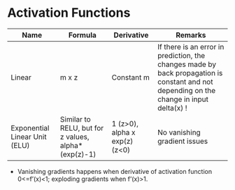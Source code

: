 # Activation Functions

| Name | Formula | Derivative | Remarks |
|--|--|--|--|
| Linear | m x z | Constant m | If there is an error in prediction, the changes made by back propagation is constant and not depending on the change in input delta(x) ! |
| Exponential Linear Unit (ELU) | Similar to RELU, but for z values, alpha*(exp(z)-1) | 1 (z>0), alpha x exp(z) (z<0) | No vanishing gradient issues|


* Vanishing gradients happens when derivative of activation function 0<=f’(x)<1; exploding gradients when f’(x)>1.
